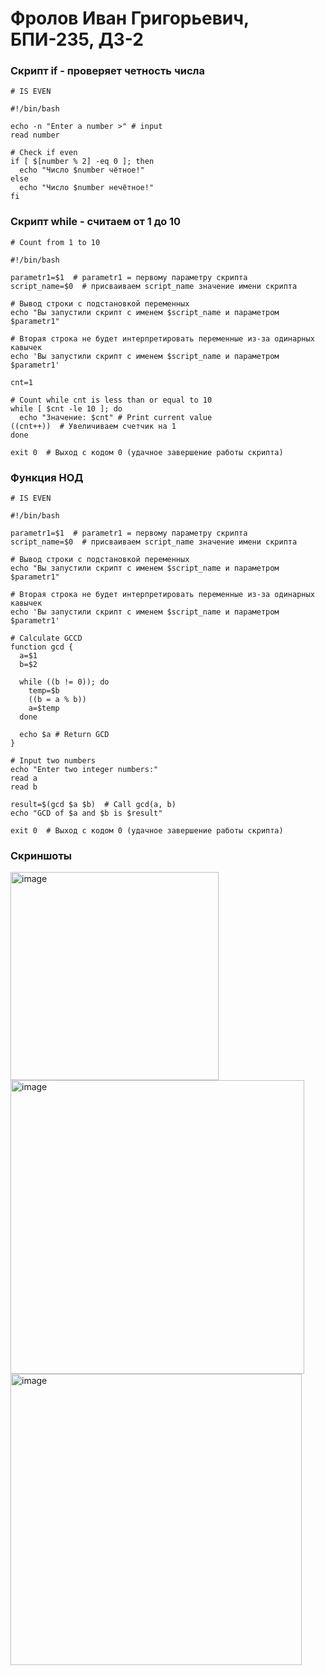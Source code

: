 # Фролов Иван Григорьевич, БПИ-235, ДЗ-2

### Скрипт if -  проверяет четность числа

```
# IS EVEN

#!/bin/bash

echo -n "Enter a number >" # input
read number

# Check if even
if [ $[number % 2] -eq 0 ]; then
  echo "Число $number чётное!"
else
  echo "Число $number нечётное!"
fi
```

### Скрипт while - считаем от 1 до 10

```
# Count from 1 to 10

#!/bin/bash

parametr1=$1  # parametr1 = первому параметру скрипта
script_name=$0  # присваиваем script_name значение имени скрипта

# Вывод строки с подстановкой переменных
echo "Вы запустили скрипт с именем $script_name и параметром $parametr1"

# Вторая строка не будет интерпретировать переменные из-за одинарных кавычек
echo 'Вы запустили скрипт с именем $script_name и параметром $parametr1'

cnt=1

# Count while cnt is less than or equal to 10
while [ $cnt -le 10 ]; do
  echo "Значение: $cnt" # Print current value
((cnt++))  # Увеличиваем счетчик на 1
done

exit 0  # Выход с кодом 0 (удачное завершение работы скрипта)
```

### Функция НОД

```
# IS EVEN

#!/bin/bash

parametr1=$1  # parametr1 = первому параметру скрипта
script_name=$0  # присваиваем script_name значение имени скрипта

# Вывод строки с подстановкой переменных
echo "Вы запустили скрипт с именем $script_name и параметром $parametr1"

# Вторая строка не будет интерпретировать переменные из-за одинарных кавычек
echo 'Вы запустили скрипт с именем $script_name и параметром $parametr1'

# Calculate GCCD
function gcd {
  a=$1
  b=$2
  
  while ((b != 0)); do
    temp=$b
    ((b = a % b))
    a=$temp
  done
  
  echo $a # Return GCD
}

# Input two numbers
echo "Enter two integer numbers:"
read a
read b

result=$(gcd $a $b)  # Call gcd(a, b)
echo "GCD of $a and $b is $result"

exit 0  # Выход с кодом 0 (удачное завершение работы скрипта)
```

### Скриншоты
<img width="333" alt="image" src="https://github.com/user-attachments/assets/1fefb4db-04c0-41d0-a744-b7952c5ce7ad" />
<img width="470" alt="image" src="https://github.com/user-attachments/assets/7ded09ca-c952-438d-9c2f-9be4a449a8ee" />
<img width="466" alt="image" src="https://github.com/user-attachments/assets/2aee2d61-3118-4c27-b4ef-d33e9e55daf7" />





